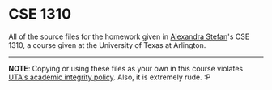 # CSE 1310

All of the source files for the homework given in [Alexandra Stefan](http://vlm1.uta.edu/~alex/)'s CSE 1310, a course given at the University of Texas at Arlington.

---

**NOTE**: Copying or using these files as your own in this course violates [UTA's academic integrity policy](http://www.uta.edu/conduct/academic-integrity/index.php). Also, it is extremely rude. :P
